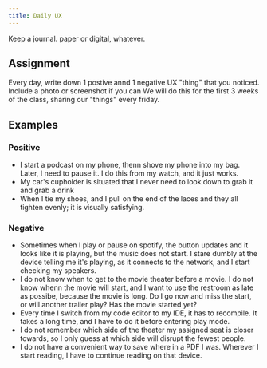 ```yaml
---
title: Daily UX
---
```

Keep a journal. paper or digital, whatever.

## Assignment

Every day, write down 1 postive annd 1 negative UX "thing" that you noticed. Include a photo or screenshot if you can
We will do this for the first 3 weeks of the class, sharing our "things" every friday.


## Examples

### Positive
- I start a podcast on my phone, thenn shove my phone into my bag. Later, I need to pause it. I do this from my watch, and it just works.
- My car's cupholder is situated that I never need to look down to grab it and grab a drink
- When I tie my shoes, and I pull on the end of the laces and they all tighten evenly; it is visually satisfying.

### Negative
- Sometimes when I play or pause on spotify, the button updates and it looks like it is playing, but the music does not start. I stare dumbly at the device telling me it's playing, as it connects to the network, and I start checking my speakers.
- I do not know when to get to the movie theater before a movie. I do not know whenn the movie will start, and I want to use the restroom as late as possibe, because the movie is long. Do I go now and miss the start, or will another trailer play? Has the movie started yet?
- Every time I switch from my code editor to my IDE, it has to recompile. It takes a long time, and I have to do it before entering play mode.
- I do not remember which side of the theater my assigned seat is closer towards, so I only guess at which side will disrupt the fewest people.
- I do not have a convenient way to save where in a PDF I was. Wherever I start reading, I have to continue reading on that device.